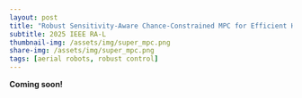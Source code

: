```yaml
---
layout: post
title: "Robust Sensitivity-Aware Chance-Constrained MPC for Efficient Handling of Multiple Uncertainty Sources"
subtitle: 2025 IEEE RA-L
thumbnail-img: /assets/img/super_mpc.png
share-img: /assets/img/super_mpc.png
tags: [aerial robots, robust control]
---
```


<style>
  .button {
    display: inline-block;
    padding: 10px 15px;
    margin: 10px 0;
    font-size: 16px;
    color: #FFF5EE;
    background: #ED745E;
    text-decoration: none;
    border-radius: 5px;
    font-weight: 600;
    border: 2px solid #EDC75E
  }
  .button:hover { background: #ED745E; color: #FFF5EE; }
</style>

**Coming soon!**
